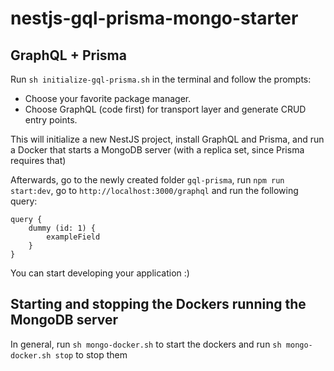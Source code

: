 # nestjs-gql-prisma-mongo-starter

## GraphQL + Prisma

Run `sh initialize-gql-prisma.sh` in the terminal and follow the prompts:

- Choose your favorite package manager.
- Choose GraphQL (code first) for transport layer and generate CRUD entry points.

This will initialize a new NestJS project, install GraphQL and Prisma, and run a Docker that starts a MongoDB server (with a replica set, since Prisma requires that)

Afterwards, go to the newly created folder `gql-prisma`, run `npm run start:dev`, go to `http://localhost:3000/graphql` and run the following query:

```
query {
	dummy (id: 1) {
		exampleField
  	}
}
```

You can start developing your application :)

## Starting and stopping the Dockers running the MongoDB server

In general, run `sh mongo-docker.sh` to start the dockers and run `sh mongo-docker.sh stop` to stop them
